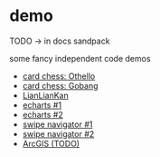 # demo

TODO -> in docs sandpack  

some fancy independent code demos

- [card chess: Othello](https://codesandbox.io/s/card-chess-pass-othello-4l8pn)  
- [card chess: Gobang](https://codesandbox.io/s/card-chess-pass-gobang-bfq1r)  
- [LianLianKan](https://codesandbox.io/s/lianliankan-demo-xsx87)  
- [echarts #1](https://codesandbox.io/s/echarts-for-react-rounds-demo-dyxvr)  
- [echarts #2](https://codesandbox.io/s/echarts-for-react-pie-doughnut-with-icon-demo-9c1m9)  
- [swipe navigator #1](https://codesandbox.io/s/react-swipe-with-navigator-demo-8yhvq)  
- [swipe navigator #2](https://codesandbox.io/s/react-swipe-with-navigator-demo-2-j984l)  
- [ArcGIS (TODO)](https://github.com/ibarapascal/epicenter-view)  
